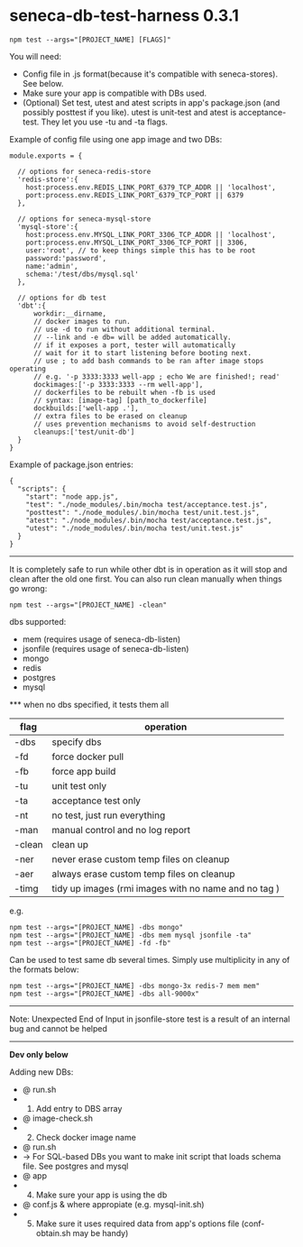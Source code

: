 # seneca-db-test-harness 0.3.1

```
npm test --args="[PROJECT_NAME] [FLAGS]"
```

You will need:
- Config file in .js format(because it's compatible with seneca-stores). See below.
- Make sure your app is compatible with DBs used.
- (Optional) Set test, utest and atest scripts in app's package.json (and possibly posttest if you like). utest is unit-test and atest is acceptance-test. They let you use -tu and -ta flags.

Example of config file using one app image and two DBs:
```
module.exports = {

  // options for seneca-redis-store
  'redis-store':{
    host:process.env.REDIS_LINK_PORT_6379_TCP_ADDR || 'localhost',
    port:process.env.REDIS_LINK_PORT_6379_TCP_PORT || 6379
  },

  // options for seneca-mysql-store
  'mysql-store':{
    host:process.env.MYSQL_LINK_PORT_3306_TCP_ADDR || 'localhost',
    port:process.env.MYSQL_LINK_PORT_3306_TCP_PORT || 3306,
    user:'root', // to keep things simple this has to be root
    password:'password',
    name:'admin',
    schema:'/test/dbs/mysql.sql'
  },

  // options for db test
  'dbt':{
      workdir:__dirname,
      // docker images to run.
      // use -d to run without additional terminal.
      // --link and -e db= will be added automatically.
      // if it exposes a port, tester will automatically
      // wait for it to start listening before booting next.
      // use ; to add bash commands to be ran after image stops operating
      // e.g. '-p 3333:3333 well-app ; echo We are finished!; read'
      dockimages:['-p 3333:3333 --rm well-app'],
      // dockerfiles to be rebuilt when -fb is used
      // syntax: [image-tag] [path_to_dockerfile]
      dockbuilds:['well-app .'],
      // extra files to be erased on cleanup
      // uses prevention mechanisms to avoid self-destruction
      cleanups:['test/unit-db']
  }
}
```

Example of package.json entries:
```
{
  "scripts": {
    "start": "node app.js",
    "test": "./node_modules/.bin/mocha test/acceptance.test.js",
    "posttest": "./node_modules/.bin/mocha test/unit.test.js",
    "atest": "./node_modules/.bin/mocha test/acceptance.test.js",
    "utest": "./node_modules/.bin/mocha test/unit.test.js"
  }
}
```

---

It is completely safe to run while other dbt is in operation as it will stop and clean after the old one first.
You can also run clean manually when things go wrong:
```
npm test --args="[PROJECT_NAME] -clean"
```

dbs supported:
- mem (requires usage of seneca-db-listen)
- jsonfile (requires usage of seneca-db-listen)
- mongo
- redis
- postgres
- mysql

*** when no dbs specified, it tests them all

|  flag  |                           operation                               |
|--------|-------------------------------------------------------------------|
| -dbs   | specify dbs                                                       |
| -fd    | force docker pull                                                 |
| -fb    | force app build                                                   |
| -tu    | unit test only                                                    |
| -ta    | acceptance test only                                              |
| -nt    | no test, just run everything                                      |
| -man   | manual control and no log report                                  |
| -clean | clean up                                                          |
| -ner   | never erase custom temp files on cleanup                          |
| -aer   | always erase custom temp files on cleanup                         |
| -timg  | tidy up images (rmi images with no name and no tag <none> <none>) |

e.g.

```
npm test --args="[PROJECT_NAME] -dbs mongo"
npm test --args="[PROJECT_NAME] -dbs mem mysql jsonfile -ta"
npm test --args="[PROJECT_NAME] -fd -fb"
```

Can be used to test same db several times.
Simply use multiplicity in any of the formats below:
```
npm test --args="[PROJECT_NAME] -dbs mongo-3x redis-7 mem mem"
npm test --args="[PROJECT_NAME] -dbs all-9000x"
```

---

Note: Unexpected End of Input in jsonfile-store test is a result of an internal bug and cannot be helped

---

**Dev only below**

Adding new DBs:

- @ run.sh
- 1) Add entry to DBS array
- @ image-check.sh
- 2) Check docker image name
- @ run.sh
- -> For SQL-based DBs you want to make init script that loads schema file. See postgres and mysql
- @ app
- 4) Make sure your app is using the db
- @ conf.js & where appropiate (e.g. mysql-init.sh)
- 5) Make sure it uses required data from app's options file (conf-obtain.sh may be handy)